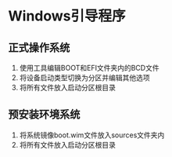 # Windows引导程序
## 正式操作系统
1. 使用工具编辑BOOT和EFI文件夹内的BCD文件
2. 将设备启动类型切换为分区并编辑其他选项
3. 将所有文件放入启动分区根目录
## 预安装环境系统
1. 将系统镜像boot.wim文件放入sources文件夹内
2. 将所有文件放入启动分区根目录